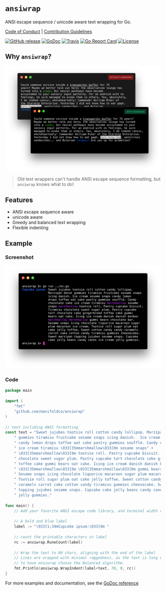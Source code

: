 # `ansiwrap`

ANSI escape sequence / unicode aware text wrapping for Go.

[Code of Conduct](./CODE_OF_CONDUCT.md) |
[Contribution Guidelines](./.github/CONTRIBUTING.md)

[![GitHub release](https://img.shields.io/github/tag/manifoldco/ansiwrap.svg?label=latest)](https://github.com/manifoldco/ansiwrap/releases)
[![GoDoc](https://img.shields.io/badge/godoc-reference-blue.svg)](https://godoc.org/github.com/manifoldco/ansiwrap)
[![Travis](https://img.shields.io/travis/manifoldco/ansiwrap/master.svg)](https://travis-ci.org/manifoldco/ansiwrap)
[![Go Report Card](https://goreportcard.com/badge/github.com/manifoldco/ansiwrap)](https://goreportcard.com/report/github.com/manifoldco/ansiwrap)
[![License](https://img.shields.io/badge/license-BSD-blue.svg)](./LICENSE.md)

## Why `ansiwrap`?

![](./.img/ansiwrap_comparison.png)

> Old text wrappers can't handle ANSI escape sequence formatting,
> but `ansiwrap` knows what to do!

## Features

- ANSI escape sequence aware
- unicode aware
- Greedy and balanced text wrapping
- Flexible indenting

## Example

### Screenshot

![](./.img/cupcake_ipsum.png)

### Code

```go
package main

import (
	"fmt"
	"github.com/manifoldco/ansiwrap"
)

// text including ANSI formatting
const text = "Sweet jujubes tootsie roll cotton candy lollipop. Marzipan donut" +
	" gummies tiramisu fruitcake sesame snaps icing danish.  Ice cream sesame snaps" +
	" candy lemon drops toffee oat cake pastry gummies soufflé. Candy chocolate cake" +
	" ice cream tiramisu \033[35mmarshmallow\033[0m sesame snaps" +
	" \033[35mmarshmallow\033[0m tootsie roll. Pastry cupcake biscuit. Tiramisu" +
	" chocolate sweet sugar plum. Pastry cupcake tart chocolate cake gingerbread" +
	" toffee cake gummi bears oat cake. Icing ice cream danish danish bonbon" +
	" \033[35mmarshmallow\033[0m \033[35mmarshmallow\033[0m gummi bears chocolate bar." +
	" Sesame snaps icing chocolate liquorice macaroon sugar plum macaroon ice cream." +
	" Tootsie roll sugar plum oat cake jelly toffee. Sweet cotton candy candy" +
	" caramels carrot cake cotton candy tiramisu gummies cheesecake. Sweet marzipan" +
	" topping jujubes sesame snaps. Cupcake cake jelly beans candy canes ice cream" +
	" jelly gummies."

func main() {
	// Add your favorite ANSI escape code library, and terminal width reporter.

	// A bold and blue label
	label := "\033[1;34mCupcake ipsum:\033[0m "

	// count the printable characters in label
	rc := ansiwrap.RuneCount(label)

	// Wrap the text to 80 chars, aligning with the end of the label
	// Lines are wrapped with minimal raggedness, as the text is long enough
	// to have ansiwrap choose the Balanced algorithm.
	fmt.Println(ansiwrap.WrapIndent(label+text, 70, 0, rc))
}
```

For more examples and documentation, see the
[GoDoc reference](https://godoc.org/github.com/manifoldco/ansiwrap)
